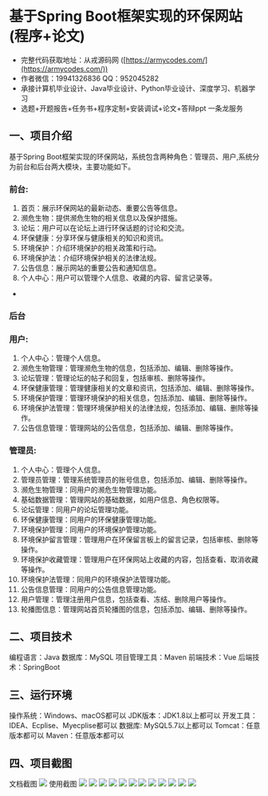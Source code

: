 基于Spring Boot框架实现的环保网站(程序+论文)
=
- 完整代码获取地址：从戎源码网 ([https://armycodes.com/](https://armycodes.com/))
- 作者微信：19941326836  QQ：952045282 
- 承接计算机毕业设计、Java毕业设计、Python毕业设计、深度学习、机器学习
- 选题+开题报告+任务书+程序定制+安装调试+论文+答辩ppt 一条龙服务

一、项目介绍
---
基于Spring Boot框架实现的环保网站，系统包含两种角色：管理员、用户,系统分为前台和后台两大模块，主要功能如下。
### 前台:
1. 首页：展示环保网站的最新动态、重要公告等信息。
2. 濒危生物：提供濒危生物的相关信息以及保护措施。
3. 论坛：用户可以在论坛上进行环保话题的讨论和交流。
4. 环保健康：分享环保与健康相关的知识和资讯。
5. 环境保护：介绍环境保护的相关政策和行动。
6. 环境保护法：介绍环境保护相关的法律法规。
7. 公告信息：展示网站的重要公告和通知信息。
8. 个人中心：用户可以管理个人信息、收藏的内容、留言记录等。

- 
### 后台
### 用户:
1. 个人中心：管理个人信息。
2. 濒危生物管理：管理濒危生物的信息，包括添加、编辑、删除等操作。
3. 论坛管理：管理论坛的帖子和回复，包括审核、删除等操作。
4. 环保健康管理：管理健康相关的文章和资讯，包括添加、编辑、删除等操作。
5. 环境保护管理：管理环境保护的相关信息，包括添加、编辑、删除等操作。
6. 环境保护法管理：管理环境保护相关的法律法规，包括添加、编辑、删除等操作。
7. 公告信息管理：管理网站的公告信息，包括添加、编辑、删除等操作。
  
### 管理员:
1. 个人中心：管理个人信息。
2. 管理员管理：管理系统管理员的账号信息，包括添加、编辑、删除等操作。
3. 濒危生物管理：同用户的濒危生物管理功能。
4. 基础数据管理：管理网站的基础数据，如用户信息、角色权限等。
5. 论坛管理：同用户的论坛管理功能。
6. 环保健康管理：同用户的环保健康管理功能。
7. 环境保护管理：同用户的环境保护管理功能。
8. 环境保护留言管理：管理用户在环保留言板上的留言记录，包括审核、删除等操作。
9. 环境保护收藏管理：管理用户在环保网站上收藏的内容，包括查看、取消收藏等操作。
10. 环境保护法管理：同用户的环境保护法管理功能。
11. 公告信息管理：同用户的公告信息管理功能。
12. 用户管理：管理注册用户信息，包括查看、冻结、删除用户等操作。
13. 轮播图信息：管理网站首页轮播图的信息，包括添加、编辑、删除等操作。
  
二、项目技术
---
编程语言：Java
数据库：MySQL
项目管理工具：Maven
前端技术：Vue
后端技术：SpringBoot

三、运行环境
---
操作系统：Windows、macOS都可以
JDK版本：JDK1.8以上都可以
开发工具：IDEA、Ecplise、Myecplise都可以
数据库: MySQL5.7以上都可以
Tomcat：任意版本都可以
Maven：任意版本都可以

四、项目截图
---
文档截图
![](limage/2.png)
使用截图
![](image/1.png)
![](image/2.png)
![](image/3.png)
![](image/4.png)
![](image/5.png)
![](image/6.png)
![](image/7.png)
![](image/8.png)
![](image/9.png)
![](image/10.png)
![](image/11.png)
![](image/12.png)
